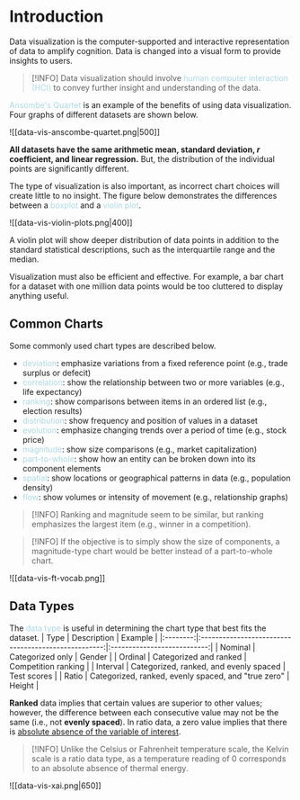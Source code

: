 # Introduction

Data visualization is the computer-supported and interactive representation of data to amplify cognition. Data is changed into a visual form to provide insights to users.

> [!INFO]
> Data visualization should involve <span style = "color:lightblue">human computer interaction (HCI)</span> to convey further insight and understanding of the data.

<span style = "color:lightblue">Ansombe's Quartet</span> is an example of the benefits of using data visualization. Four graphs of different datasets are shown below.

![[data-vis-anscombe-quartet.png|500]]

**All datasets have the same arithmetic mean, standard deviation, $r$ coefficient, and linear regression.** But, the distribution of the individual points are significantly different.

The type of visualization is also important, as incorrect chart choices will create little to no insight. The figure below demonstrates the differences between a <span style = "color:lightblue">boxplot</span> and a <span style = "color:lightblue">violin plot</span>.

![[data-vis-violin-plots.png|400]]

A violin plot will show deeper distribution of data points in addition to the standard statistical descriptions, such as the interquartile range and the median.

Visualization must also be efficient and effective. For example, a bar chart for a dataset with one million data points would be too cluttered to display anything useful.

## Common Charts

Some commonly used chart types are described below.
- <span style = "color:lightblue">deviation</span>: emphasize variations from a fixed reference point (e.g., trade surplus or defecit)
- <span style = "color:lightblue">correlation</span>: show the relationship between two or more variables (e.g., life expectancy)
- <span style = "color:lightblue">ranking</span>: show comparisons between items in an ordered list (e.g., election results)
- <span style = "color:lightblue">distribution</span>: show frequency and position of values in a dataset
- <span style = "color:lightblue">evolution</span>: emphasize changing trends over a period of time (e.g., stock price)
- <span style = "color:lightblue">magnitude</span>: show size comparisons (e.g., market capitalization)
- <span style = "color:lightblue">part-to-whole</span>: show how an entity can be broken down into its component elements
- <span style = "color:lightblue">spatial</span>: show locations or geographical patterns in data (e.g., population density)
- <span style = "color:lightblue">flow</span>: show volumes or intensity of movement (e.g., relationship graphs)

> [!INFO]
> Ranking and magnitude seem to be similar, but ranking emphasizes the largest item (e.g., winner in a competition).

> [!INFO]
> If the objective is to simply show the size of components, a magnitude-type chart would be better instead of a part-to-whole chart.

![[data-vis-ft-vocab.png]]

## Data Types
The <span style = "color:lightblue">data type</span> is useful in determining the chart type that best fits the dataset.
|   Type   |                     Description                     |           Example           |
|:--------:|:---------------------------------------------------:|:---------------------------:|
| Nominal  |                  Categorized only                   |           Gender            |
| Ordinal  |               Categorized and ranked                | Competition ranking |
| Interval |       Categorized, ranked, and evenly spaced        |         Test scores         |
|  Ratio   | Categorized, ranked, evenly spaced, and "true zero" |              Height              |

**Ranked** data implies that certain values are superior to other values; however, the difference between each consecutive value may not be the same (i.e., not **evenly spaced**). In ratio data, a zero value implies that there is <u>absolute absence of the variable of interest</u>.

> [!INFO]
> Unlike the Celsius or Fahrenheit temperature scale, the Kelvin scale is a ratio data type, as a temperature reading of 0 corresponds to an absolute absence of thermal energy.

![[data-vis-xai.png|650]]